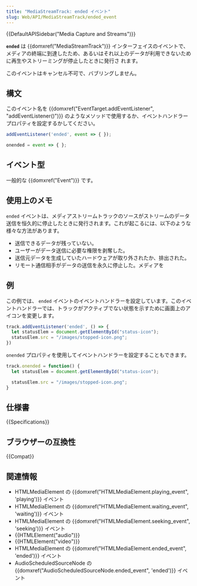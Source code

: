 ```yaml
---
title: "MediaStreamTrack: ended イベント"
slug: Web/API/MediaStreamTrack/ended_event
---
```


{{DefaultAPISidebar("Media Capture and Streams")}}

**`ended`** は {{domxref("MediaStreamTrack")}} インターフェイスのイベントで、メディアの終端に到達したため、あるいはそれ以上のデータが利用できないために再生やストリーミングが停止したときに発行さ れます。

このイベントはキャンセル不可で、バブリングしません。

## 構文

このイベント名を {{domxref("EventTarget.addEventListener", "addEventListener()")}} のようなメソッドで使用するか、イベントハンドラープロパティを設定するかしてください。

```js
addEventListener('ended', event => { });

onended = event => { };
```

## イベント型

一般的な {{domxref("Event")}} です。

## 使用上のメモ

`ended` イベントは、メディアストリームトラックのソースがストリームのデータ送信を恒久的に停止したときに発行されます。これが起こるには、以下のような様々な方法があります。

- 送信できるデータが残っていない。
- ユーザーがデータ送信に必要な権限を剥奪した。
- 送信元データを生成していたハードウェアが取り外されたか、排出された。
- リモート通信相手がデータの送信を永久に停止した。メディアを

## 例

この例では、 `ended` イベントのイベントハンドラーを設定しています。このイベントハンドラーでは、トラックがアクティブでない状態を示すために画面上のアイコンを変更します。

```js
track.addEventListener('ended', () => {
  let statusElem = document.getElementById("status-icon");
  statusElem.src = "/images/stopped-icon.png";
})
```

`onended` プロパティを使用してイベントハンドラーを設定することもできます。

```js
track.onended = function() {
  let statusElem = document.getElementById("status-icon");

  statusElem.src = "/images/stopped-icon.png";
}
```

## 仕様書

{{Specifications}}

## ブラウザーの互換性

{{Compat}}

## 関連情報

- HTMLMediaElement の {{domxref("HTMLMediaElement.playing_event", 'playing')}} イベント
- HTMLMediaElement の {{domxref("HTMLMediaElement.waiting_event", 'waiting')}} イベント
- HTMLMediaElement の {{domxref("HTMLMediaElement.seeking_event", 'seeking')}} イベント
- {{HTMLElement("audio")}}
- {{HTMLElement("video")}}
- HTMLMediaElement の {{domxref("HTMLMediaElement.ended_event", 'ended')}} イベント
- AudioScheduledSourceNode の {{domxref("AudioScheduledSourceNode.ended_event", 'ended')}} イベント
